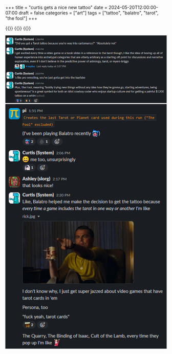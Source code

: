 +++
title = "curtis gets a nice new tattoo"
date = 2024-05-20T12:00:00-07:00
draft = false
categories = ["art"]
tags = ["tattoo", "balatro", "tarot", "the fool"]
+++

{{<imgwebp src="tattoo1.png">}}
{{<imgwebp src="tattoo2.png">}}
{{<imgwebp src="tattoo3.png">}}


![](./cartomancy.png)
![](./balatro.png)